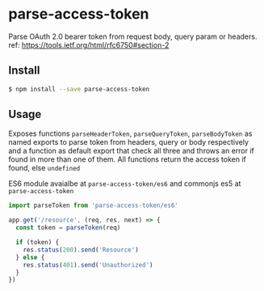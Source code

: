 parse-access-token
=====================

Parse OAuth 2.0 bearer token from request body, query param or headers. 
ref: https://tools.ietf.org/html/rfc6750#section-2

## Install

```bash
$ npm install --save parse-access-token
```

## Usage

Exposes functions `parseHeaderToken`, `parseQueryToken`, `parseBodyToken` as named exports
to parse token from headers, query or body respectively and a function as default export that check all three
and throws an error if found in more than one of them. All functions return the access token if found, else `undefined`

ES6 module avaialbe at `parse-access-token/es6` and commonjs es5 at `parse-access-token`

```js
import parseToken from 'parse-access-token/es6'

app.get('/resource', (req, res, next) => {
  const token = parseToken(req)

  if (token) {
    res.status(200).send('Resource')
  } else {
    res.status(401).send('Unauthorized')
  }
})
```